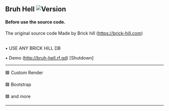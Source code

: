 
Bruh Hell ![Version](https://img.shields.io/badge/Version-1.00-brightred.svg)
---
#### Before use the source code.
The original source code Made by Brick hill (https://brick-hill.com)

<br>
 • USE ANY BRICK HILL DB

 • Demo (http://bruh-hell.rf.gd) [Shutdown]

-----

🟦 Custom Render

🟦 Bootstrap
 
🟦 and more

------

